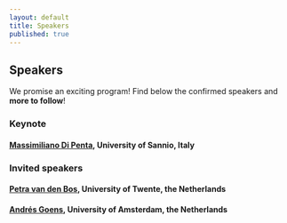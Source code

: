 ```yaml
---
layout: default
title: Speakers
published: true
---
```


## Speakers

We promise an exciting program! Find below the confirmed speakers and **more to follow**! 


### Keynote 

#### <a href="https://mdipenta.github.io/"><b>Massimiliano Di Penta</b></a>, University of Sannio, Italy <br />


### Invited speakers

#### <a href="https://petravdbos.nl/"><b>Petra van den Bos</b></a>, University of Twente, the Netherlands <br />


#### <a href="https://goens.org/"><b>Andrés Goens</b></a>, University of Amsterdam, the Netherlands<br />

<br />










